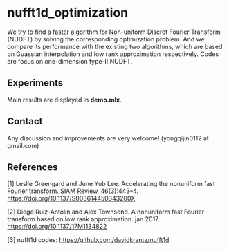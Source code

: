 # nufft1d_optimization

We try to find a faster algorithm for Non-uniform Discret Fourier Transform (NUDFT) by solving the corresponding optimization problem. 
And we compare its performance with the existing two algorithms, which are based on Guassian interpolation and low rank approximation respectively.
Codes are focus on one-dimension type-II NUDFT.

## Experiments

Main results are displayed in **demo.mlx**.

## Contact

Any discussion and improvements are very welcome! (yongqijin0112 at gmail.com)

## References

[1] Leslie Greengard and June Yub Lee. Accelerating the nonuniform fast Fourier transform. SIAM Review, 46(3):443–4.
https://doi.org/10.1137/S003614450343200X

[2] Diego Ruiz-Antolin and Alex Townsend. A nonuniform fast Fourier transform based on low rank approximation. jan 2017.
https://doi.org/10.1137/17M1134822

[3] nufft1d codes: https://github.com/davidkrantz/nufft1d
